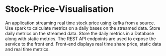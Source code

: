 # Stock-Price-Visualisation
An application streaming real time stock price using kafka from a source. Use spark to calculate metrics on a daily bases on the streamed data. Store daily metrics on the streamed data. Store the daily metrics in a Database along with static metrics. The REST API endpoints are used to expose the service to the front end. Front-end displays real time share price, static data and real time metrics.
